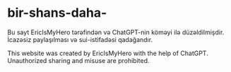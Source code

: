 # bir-shans-daha-

Bu sayt EricIsMyHero tərəfindən və ChatGPT-nin köməyi ilə düzəldilmişdir. İcazəsiz paylaşılması və sui-istifadəsi qadağandır.

This website was created by EricIsMyHero with the help of ChatGPT. Unauthorized sharing and misuse are prohibited.
